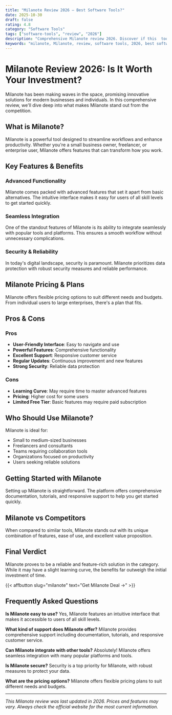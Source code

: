 ```yaml
---
title: "Milanote Review 2026 – Best Software Tools?"
date: 2025-10-30
draft: false
rating: 4.8
category: "Software Tools"
tags: ["software-tools", "review", "2026"]
description: "Comprehensive Milanote review 2026. Discover if this  tool is the best choice for your needs."
keywords: "milanote, Milanote, review, software tools, 2026, best software tools"
---
```


# Milanote Review 2026: Is It Worth Your Investment?

Milanote has been making waves in the  space, promising innovative solutions for modern businesses and individuals. In this comprehensive review, we'll dive deep into what makes Milanote stand out from the competition.

## What is Milanote?

Milanote is a powerful  tool designed to streamline workflows and enhance productivity. Whether you're a small business owner, freelancer, or enterprise user, Milanote offers features that can transform how you work.

## Key Features & Benefits

### Advanced Functionality
Milanote comes packed with advanced features that set it apart from basic alternatives. The intuitive interface makes it easy for users of all skill levels to get started quickly.

### Seamless Integration
One of the standout features of Milanote is its ability to integrate seamlessly with popular tools and platforms. This ensures a smooth workflow without unnecessary complications.

### Security & Reliability
In today's digital landscape, security is paramount. Milanote prioritizes data protection with robust security measures and reliable performance.

## Milanote Pricing & Plans

Milanote offers flexible pricing options to suit different needs and budgets. From individual users to large enterprises, there's a plan that fits.

## Pros & Cons

### Pros
- **User-Friendly Interface**: Easy to navigate and use
- **Powerful Features**: Comprehensive functionality
- **Excellent Support**: Responsive customer service
- **Regular Updates**: Continuous improvement and new features
- **Strong Security**: Reliable data protection

### Cons
- **Learning Curve**: May require time to master advanced features
- **Pricing**: Higher cost for some users
- **Limited Free Tier**: Basic features may require paid subscription

## Who Should Use Milanote?

Milanote is ideal for:
- Small to medium-sized businesses
- Freelancers and consultants
- Teams requiring collaboration tools
- Organizations focused on productivity
- Users seeking reliable  solutions

## Getting Started with Milanote

Setting up Milanote is straightforward. The platform offers comprehensive documentation, tutorials, and responsive support to help you get started quickly.

## Milanote vs Competitors

When compared to similar tools, Milanote stands out with its unique combination of features, ease of use, and excellent value proposition.

## Final Verdict

Milanote proves to be a reliable and feature-rich solution in the  category. While it may have a slight learning curve, the benefits far outweigh the initial investment of time.

{{< affbutton slug="milanote" text="Get Milanote Deal →" >}}

## Frequently Asked Questions

**Is Milanote easy to use?**
Yes, Milanote features an intuitive interface that makes it accessible to users of all skill levels.

**What kind of support does Milanote offer?**
Milanote provides comprehensive support including documentation, tutorials, and responsive customer service.

**Can Milanote integrate with other tools?**
Absolutely! Milanote offers seamless integration with many popular platforms and tools.

**Is Milanote secure?**
Security is a top priority for Milanote, with robust measures to protect your data.

**What are the pricing options?**
Milanote offers flexible pricing plans to suit different needs and budgets.

---

*This Milanote review was last updated in 2026. Prices and features may vary. Always check the official website for the most current information.*
